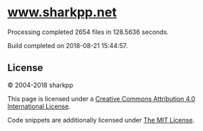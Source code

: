 # www.sharkpp.net

Processing completed 2654 files in 128.5636 seconds.

Build completed on 2018-08-21 15:44:57.

## License

&copy; 2004-2018 sharkpp

This page is licensed under a [Creative Commons Attribution 4.0 International License](http://creativecommons.org/licenses/by/4.0/).

Code snippets are additionally licensed under [The MIT License](http://opensource.org/licenses/MIT).

